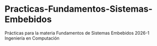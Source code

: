 # Practicas-Fundamentos-Sistemas-Embebidos
Prácticas para la materia Fundamentos de Sistemas Embebidos 2026-1 Ingeniería en Computación
